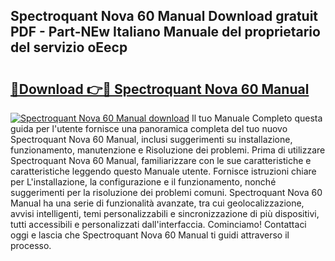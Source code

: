 ## Spectroquant Nova 60 Manual Download gratuit PDF - Part-NEw Italiano Manuale del proprietario del servizio oEecp

# <h2><a href="http://dfb6sv5.blite.top/?on=Spectroquant+Nova+60+Manual">🔗Download 👉🔴 Spectroquant Nova 60 Manual</a></h2>

[![Spectroquant Nova 60 Manual download](https://i.imgur.com/lujVjoI.png)](http://dfb6sv5.blite.top/?on=Spectroquant+Nova+60+Manual)
Il tuo Manuale Completo questa guida per l'utente fornisce una panoramica completa del tuo nuovo Spectroquant Nova 60 Manual, inclusi suggerimenti su installazione, funzionamento, manutenzione e Risoluzione dei problemi. Prima di utilizzare Spectroquant Nova 60 Manual, familiarizzare con le sue caratteristiche e caratteristiche leggendo questo Manuale utente. Fornisce istruzioni chiare per L'installazione, la configurazione e il funzionamento, nonché suggerimenti per la risoluzione dei problemi comuni. Spectroquant Nova 60 Manual ha una serie di funzionalità avanzate, tra cui geolocalizzazione, avvisi intelligenti, temi personalizzabili e sincronizzazione di più dispositivi, tutti accessibili e personalizzati dall'interfaccia. Cominciamo! Contattaci oggi e lascia che Spectroquant Nova 60 Manual ti guidi attraverso il processo.
